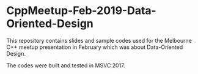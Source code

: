 # CppMeetup-Feb-2019-Data-Oriented-Design

This repository contains slides and sample codes used for the Melbourne C++ meetup presentation in February which was about Data-Oriented Design.

The codes were built and tested in MSVC 2017.



